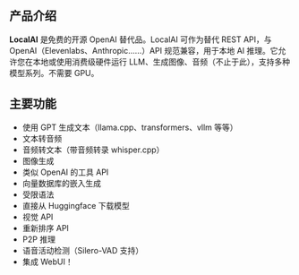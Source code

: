 ## 产品介绍

**LocalAI** 是免费的开源 OpenAI 替代品。LocalAI 可作为替代 REST API，与 OpenAI（Elevenlabs、Anthropic……）API 规范兼容，用于本地 AI 推理。它允许您在本地或使用消费级硬件运行 LLM、生成图像、音频（不止于此），支持多种模型系列。不需要 GPU。

## 主要功能

- 使用 GPT 生成文本（llama.cpp、transformers、vllm 等等）
- 文本转音频
- 音频转文本（带音频转录 whisper.cpp）
- 图像生成
- 类似 OpenAI 的工具 API
- 向量数据库的嵌入生成
- 受限语法
- 直接从 Huggingface 下载模型
- 视觉 API
- 重新排序 API
- P2P 推理
- 语音活动检测（Silero-VAD 支持）
- 集成 WebUI！
